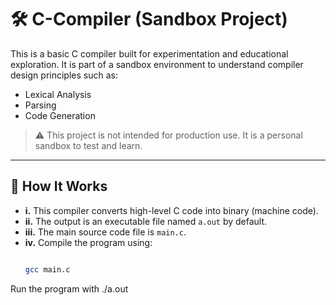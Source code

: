 # 🛠️ C-Compiler (Sandbox Project)

This is a basic C compiler built for experimentation and educational exploration. It is part of a sandbox environment to understand compiler design principles such as:

- Lexical Analysis
- Parsing
- Code Generation

> ⚠️ This project is not intended for production use. It is a personal sandbox to test and learn.

---

## 🔧 How It Works

- **i.** This compiler converts high-level C code into binary (machine code).
- **ii.** The output is an executable file named `a.out` by default.
- **iii.** The main source code file is `main.c`.
- **iv.** Compile the program using:
  ```bash
  
  gcc main.c
Run the program with   ./a.out
